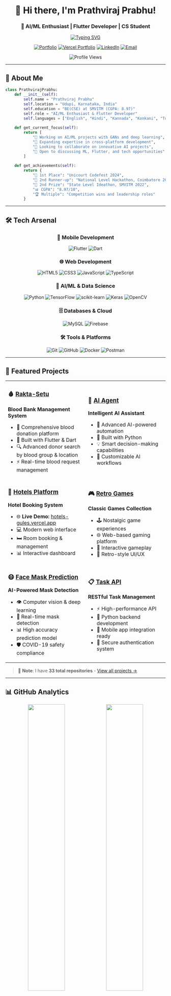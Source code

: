 <div align="center">

# 👋 Hi there, I'm Prathviraj Prabhu!
### 🚀 AI/ML Enthusiast | Flutter Developer | CS Student

[![Typing SVG](https://readme-typing-svg.herokuapp.com?font=Fira+Code&size=22&pause=1000&color=2E9EF7&width=600&lines=Welcome+to+my+GitHub!+%F0%9F%91%8B;AI%2FML+Enthusiast+%F0%9F%A4%96;Flutter+Developer+%F0%9F%93%B1;Computer+Science+Student+%F0%9F%8E%93;Problem+Solver+%F0%9F%92%A1;Competition+Winner+%F0%9F%8F%86)](https://git.io/typing-svg)

[![Portfolio](https://img.shields.io/badge/Portfolio-FF5722?style=for-the-badge&logo=todoist&logoColor=white)](https://luckybug777.github.io)
[![Vercel Portfolio](https://img.shields.io/badge/Vercel%20Portfolio-000000?style=for-the-badge&logo=vercel&logoColor=white)](https://prathviraj.vercel.app)
[![LinkedIn](https://img.shields.io/badge/LinkedIn-0077B5?style=for-the-badge&logo=linkedin&logoColor=white)](https://www.linkedin.com/in/prathvirajprabhu)
[![Email](https://img.shields.io/badge/Email-D14836?style=for-the-badge&logo=gmail&logoColor=white)](mailto:prathviz.111@gmail.com)

![Profile Views](https://komarev.com/ghpvc/?username=LuckyBug777&color=blueviolet&style=for-the-badge)

</div>

---

## 🚀 About Me

```python
class PrathvirajPrabhu:
    def __init__(self):
        self.name = "Prathviraj Prabhu"
        self.location = "Udupi, Karnataka, India"
        self.education = "BE(CSE) at SMVITM (CGPA: 8.97)"
        self.role = "AI/ML Enthusiast & Flutter Developer"
        self.languages = ["English", "Hindi", "Kannada", "Konkani", "Tulu"]
    
    def get_current_focus(self):
        return [
            "🔭 Working on AI/ML projects with GANs and deep learning",
            "🌱 Expanding expertise in cross-platform development",
            "👯 Looking to collaborate on innovative AI projects",
            "💬 Open to discussing ML, Flutter, and tech opportunities"
        ]
    
    def get_achievements(self):
        return {
            "🥇 1st Place": "Unicourt Codefest 2024",
            "🥉 2nd Runner-up": "National Level Hackathon, Coimbatore 2023",
            "🥈 2nd Prize": "State Level Ideathon, SMVITM 2022",
            "📊 CGPA": "8.97/10",
            "🏆 Multiple": "Competition wins and leadership roles"
        }
```

---

## 🛠️ Tech Arsenal

<div align="center">

### 🚀 Mobile Development
![Flutter](https://img.shields.io/badge/Flutter-%2302569B.svg?style=for-the-badge&logo=Flutter&logoColor=white)
![Dart](https://img.shields.io/badge/dart-%230175C2.svg?style=for-the-badge&logo=dart&logoColor=white)

### 🌐 Web Development
![HTML5](https://img.shields.io/badge/html5-%23E34F26.svg?style=for-the-badge&logo=html5&logoColor=white)
![CSS3](https://img.shields.io/badge/css3-%231572B6.svg?style=for-the-badge&logo=css3&logoColor=white)
![JavaScript](https://img.shields.io/badge/javascript-%23323330.svg?style=for-the-badge&logo=javascript&logoColor=%23F7DF1E)
![TypeScript](https://img.shields.io/badge/typescript-%23007ACC.svg?style=for-the-badge&logo=typescript&logoColor=white)

### 🤖 AI/ML & Data Science
![Python](https://img.shields.io/badge/python-3670A0?style=for-the-badge&logo=python&logoColor=ffdd54)
![TensorFlow](https://img.shields.io/badge/TensorFlow-%23FF6F00.svg?style=for-the-badge&logo=TensorFlow&logoColor=white)
![scikit-learn](https://img.shields.io/badge/scikit--learn-%23F7931E.svg?style=for-the-badge&logo=scikit-learn&logoColor=white)
![Keras](https://img.shields.io/badge/Keras-%23D00000.svg?style=for-the-badge&logo=Keras&logoColor=white)
![OpenCV](https://img.shields.io/badge/opencv-%23white.svg?style=for-the-badge&logo=opencv&logoColor=white)

### 🗄️ Databases & Cloud
![MySQL](https://img.shields.io/badge/mysql-%2300f.svg?style=for-the-badge&logo=mysql&logoColor=white)
![Firebase](https://img.shields.io/badge/firebase-%23039BE5.svg?style=for-the-badge&logo=firebase)

### 🛠️ Tools & Platforms
![Git](https://img.shields.io/badge/git-%23F05033.svg?style=for-the-badge&logo=git&logoColor=white)
![GitHub](https://img.shields.io/badge/github-%23121011.svg?style=for-the-badge&logo=github&logoColor=white)
![Docker](https://img.shields.io/badge/docker-%230db7ed.svg?style=for-the-badge&logo=docker&logoColor=white)
![Postman](https://img.shields.io/badge/Postman-FF6C37?style=for-the-badge&logo=postman&logoColor=white)

</div>

---

## 🌟 Featured Projects

<div align="center">

<table>
<tr>
<td width="50%">

### 🩸 [Rakta-Setu](https://github.com/LuckyBug777/Rakta-Setu)
**Blood Bank Management System**
- 🏥 Comprehensive blood donation platform
- 📱 Built with Flutter & Dart
- 🔍 Advanced donor search by blood group & location
- ⚡ Real-time blood request management

</td>
<td width="50%">

### 🤖 [AI Agent](https://github.com/LuckyBug777/AI-Agent)
**Intelligent AI Assistant**
- 🧠 Advanced AI-powered automation
- 🐍 Built with Python
- 💡 Smart decision-making capabilities
- 🔧 Customizable AI workflows

</td>
</tr>

<tr>
<td width="50%">

### 🏨 [Hotels Platform](https://github.com/LuckyBug777/Hotels)
**Hotel Booking System**
- 🌐 **Live Demo:** [hotels-gules.vercel.app](https://hotels-gules.vercel.app)
- 💻 Modern web interface
- 🛏️ Room booking & management
- 📊 Interactive dashboard

</td>
<td width="50%">

### 🎮 [Retro Games](https://github.com/LuckyBug777/Retro-Games)
**Classic Games Collection**
- 🕹️ Nostalgic game experiences
- 🌐 Web-based gaming platform
- 🎯 Interactive gameplay
- 🎨 Retro-style UI/UX

</td>
</tr>

<tr>
<td width="50%">

### 😷 [Face Mask Prediction](https://github.com/LuckyBug777/Face-Mask-Prediction)
**AI-Powered Mask Detection**
- 👁️ Computer vision & deep learning
- 🎯 Real-time mask detection
- 📊 High accuracy prediction model
- 🛡️ COVID-19 safety compliance

</td>
<td width="50%">

### 📋 [Task API](https://github.com/LuckyBug777/Task-Api)
**RESTful Task Management**
- ⚡ High-performance API
- 🐍 Python backend development
- 📱 Mobile app integration ready
- 🔐 Secure authentication system

</td>
</tr>
</table>

</div>

> 📝 **Note**: I have **33 total repositories** - [View all projects →](https://github.com/LuckyBug777?tab=repositories)

---

## 📊 GitHub Analytics

<div align="center">

<img width="48%" src="https://github-readme-stats.vercel.app/api?username=LuckyBug777&show_icons=true&theme=tokyonight&hide_border=true&count_private=true" />
<img width="48%" src="https://github-readme-streak-stats.herokuapp.com/?user=LuckyBug777&theme=tokyonight&hide_border=true" />

<img width="48%" src="https://github-readme-stats.vercel.app/api/top-langs/?username=LuckyBug777&layout=compact&theme=tokyonight&hide_border=true" />
<img width="48%" src="https://github-readme-activity-graph.vercel.app/graph?username=LuckyBug777&theme=tokyo-night&hide_border=true" />

</div>

---

## 🏆 Achievements & Recognition

<div align="center">

| 🏅 Achievement | 📅 Year | 🎯 Category |
|:---|:---:|:---|
| **🥇 1st Place** | 2024 | Unicourt Codefest, Problem Solving |
| **🥉 2nd Runner-up** | 2023 | National Level Hackathon, Coimbatore |
| **🥈 2nd Prize** | 2022 | State Level Ideathon, SMVITM |
| **🏅 4th Prize** | 2022 | District Level Project Competition |
| **📚 Academic Excellence** | Ongoing | CGPA 8.97/10 |

</div>

---

## 💼 Professional Experience

<div align="center">

```mermaid
timeline
    title Professional Journey
    
    2024 : Software Developer Intern
         : UniCourt (Mangalore Infotech Solutions)
         : Data scraping & big data normalization
    
    2023 : Machine Learning Intern
         : Niveus Solution, Mangalore
         : ML model development & algorithms
    
    2023 : Flutter App Development Intern
         : Arisecraft Technologies, Udupi
         : Mobile app features & ML integration
    
    2023 : AI/ML Intern
         : Technologies, Bangalore
         : Intelligent systems & deep learning
    
    2022 : Web Development Intern
         : Shlokaa, Udupi
         : Full-stack development & debugging
```

</div>

---

## 🎯 Current Goals & Vision

<div align="center">

### 🔮 What I'm Working On

```python
current_projects = {
    "🤖 Advanced AI": "Exploring GANs and deep learning architectures",
    "📱 Flutter Mastery": "Building cross-platform mobile solutions",
    "🏥 Healthcare Tech": "AI-powered medical applications",
    "🌐 Open Source": "Contributing to the developer community",
    "🎓 Academic Excellence": "Maintaining 8.97+ CGPA while innovating"
}

future_aspirations = [
    "🚀 Lead AI/ML teams in tech giants",
    "💡 Develop breakthrough healthcare AI solutions", 
    "🌍 Create impact through accessible technology",
    "📚 Pursue advanced research in artificial intelligence",
    "🏆 Win more national & international competitions"
]
```

</div>

---

## 🌐 Connect & Collaborate

<div align="center">

### 🤝 Let's Build Something Amazing Together!

[![Portfolio](https://img.shields.io/badge/🌐_GitHub_Pages-181717?style=for-the-badge&logo=github&logoColor=white)](https://luckybug777.github.io)
[![Vercel](https://img.shields.io/badge/🚀_Vercel_Portfolio-000000?style=for-the-badge&logo=vercel&logoColor=white)](https://prathviraj.vercel.app)
[![LinkedIn](https://img.shields.io/badge/💼_LinkedIn-0077B5?style=for-the-badge&logo=linkedin&logoColor=white)](https://www.linkedin.com/in/prathvirajprabhu)
[![Email](https://img.shields.io/badge/✉️_Email-D14836?style=for-the-badge&logo=gmail&logoColor=white)](mailto:prathviz.111@gmail.com)

### 💡 Open to discussing:
**AI/ML Projects** • **Flutter Development** • **Tech Collaborations** • **Internship Opportunities**

---

### 🛤️ My Journey So Far

```mermaid
graph LR
    A[🎓 CSE Student] --> B[🏆 Competition Winner]
    B --> C[💼 Multiple Internships]
    C --> D[🚀 AI/ML Expert]
    D --> E[📱 Flutter Developer]
    E --> F[🌟 Future Tech Leader]
    
    style A fill:#e1f5fe
    style B fill:#f3e5f5
    style C fill:#e8f5e8
    style D fill:#fff3e0
    style E fill:#fce4ec
    style F fill:#f1f8e9
```

</div>

---

## 🎨 Fun Facts About Me

<div align="center">

| 🌟 | About |
|:---:|:---|
| 🧠 | I speak **5 languages**: English, Hindi, Kannada, Konkani, Tulu |
| 🏆 | **Competition enthusiast** - Love solving complex problems under pressure |
| 🤖 | **AI visionary** - Believe AI will revolutionize healthcare & education |
| 🌱 | **Continuous learner** - Always exploring new technologies and frameworks |
| 🎯 | **Goal-oriented** - Set ambitious targets and consistently achieve them |
| 💡 | **Innovation driver** - Hosted Hackotsav 2k24, first offline National Hackathon |

</div>

---

<div align="center">

### 💭 My Philosophy

> *"Innovation distinguishes between a leader and a follower."* - Steve Jobs

**🚀 Always pushing boundaries • 💡 Turning ideas into reality • 🌟 Creating impact through technology**

---

### 📫 Ready to Collaborate?

**Whether you're interested in AI/ML projects, Flutter development, or just want to discuss the latest tech trends, I'm always excited to connect with fellow innovators and problem solvers!**

[![Readme Quotes](https://quotes-github-readme.vercel.app/api?type=horizontal&theme=tokyonight)](https://github.com/piyushsuthar/github-readme-quotes)

---

<sub>⭐ **Star my repositories if you find them interesting!** | 🔄 **Last updated: June 2025** | 🤖 **Built with passion for technology**</sub>

</div>
